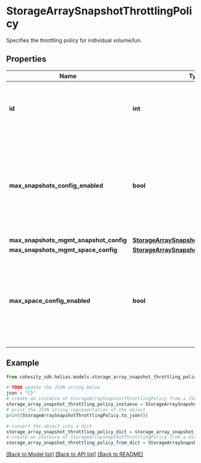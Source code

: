 # StorageArraySnapshotThrottlingPolicy

Specifies the throttling policy for individual volume/lun.

## Properties

Name | Type | Description | Notes
------------ | ------------- | ------------- | -------------
**id** | **int** | Specifies the volume ID of the Storage Snapshot Mgmt throttling Policy. | [optional] 
**max_snapshots_config_enabled** | **bool** | Specifies whether we will use storage snapshot managmement max snapshots config to all volumes/luns that are part of the registered entity. | [optional] 
**max_snapshots_mgmt_snapshot_config** | [**StorageArraySnapshotMaxSnapshotConfig**](StorageArraySnapshotMaxSnapshotConfig.md) |  | [optional] 
**max_snapshots_mgmt_space_config** | [**StorageArraySnapshotMaxSpaceConfig**](StorageArraySnapshotMaxSpaceConfig.md) |  | [optional] 
**max_space_config_enabled** | **bool** | Specifies whether we will use storage snapshot managmement max space config to all volumes/luns that are part of the registered entity. | [optional] 

## Example

```python
from cohesity_sdk.helios.models.storage_array_snapshot_throttling_policy import StorageArraySnapshotThrottlingPolicy

# TODO update the JSON string below
json = "{}"
# create an instance of StorageArraySnapshotThrottlingPolicy from a JSON string
storage_array_snapshot_throttling_policy_instance = StorageArraySnapshotThrottlingPolicy.from_json(json)
# print the JSON string representation of the object
print(StorageArraySnapshotThrottlingPolicy.to_json())

# convert the object into a dict
storage_array_snapshot_throttling_policy_dict = storage_array_snapshot_throttling_policy_instance.to_dict()
# create an instance of StorageArraySnapshotThrottlingPolicy from a dict
storage_array_snapshot_throttling_policy_from_dict = StorageArraySnapshotThrottlingPolicy.from_dict(storage_array_snapshot_throttling_policy_dict)
```
[[Back to Model list]](../README.md#documentation-for-models) [[Back to API list]](../README.md#documentation-for-api-endpoints) [[Back to README]](../README.md)


